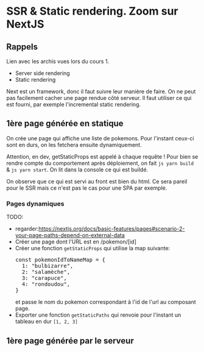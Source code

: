 # SSR & Static rendering. Zoom sur NextJS

## Rappels

Lien avec les archis vues lors du cours 1.

- Server side rendering
- Static rendering

Next est un framework, donc il faut suivre leur manière de faire.
On ne peut pas facilement cacher une page rendue côté serveur. Il faut utiliser ce qui est fourni, par exemple l'incremental static rendering.

## 1ère page générée en statique

On crée une page qui affiche une liste de pokemons. Pour l'instant ceux-ci sont en durs, on les fetchera ensuite dynamiquement.

Attention, en dev, getStaticProps est appelé à chaque requête ! Pour bien se rendre compte du comportement après déploiement, on fait `js yarn build` & `js yarn start`.
On lit dans la console ce qui est buildé.

On observe que ce qui est servi au front est bien du html. Ce sera pareil pour le SSR mais ce n'est pas le cas pour une SPA par exemple.

### Pages dynamiques

TODO:

- regarder:https://nextjs.org/docs/basic-features/pages#scenario-2-your-page-paths-depend-on-external-data
- Créer une page dont l'URL est en /pokemon/[id]
- Créer une fonction `getStaticProps` qui utilise la map suivante:
  <pre>
  const pokemonIdToNameMap = {
    1: "bulbizarre",
    2: "salamèche",
    3: "carapuce",
    4: "rondoudou",
  }
  </pre>
  et passe le nom du pokemon correspondant à l'id de l'url au composant page.
- Exporter une fonction `getStaticPaths` qui renvoie pour l'instant un tableau en dur `[1, 2, 3]`

## 1ère page générée par le serveur
